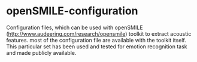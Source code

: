 # openSMILE-configuration
Configuration files, which can be used with openSMILE (http://www.audeering.com/research/opensmile) toolkit to extract acoustic features. most of the configuration file are available with the toolkit itself. 
This particular set has been used and tested for emotion recognition task and made publicly available. 
